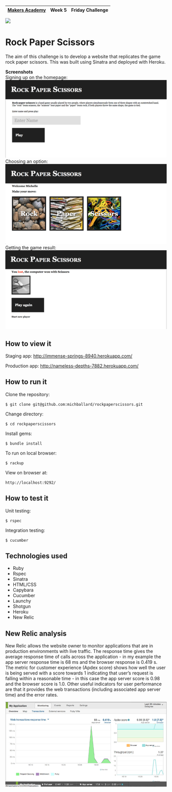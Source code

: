 | [Makers Academy](http://www.makersacademy.com) | Week 5 | Friday Challenge |
| ------ | ------ | ------ |

<a href="https://codeclimate.com/repos/5460ec57695680202f0116b0/feed"><img src="https://codeclimate.com/repos/5460ec57695680202f0116b0/badges/e294c29c1c0f3aed5443/gpa.svg" /></a>

Rock Paper Scissors
===================
The aim of this challenge is to develop a website that replicates the game rock paper scissors. This was built using Sinatra and deployed with Heroku.  

<strong>Screenshots</strong> <br>
Signing up on the homepage: <br>
![Screenshot 1](https://github.com/michballard/rockpaperscissors/blob/master/images/screenshot1.png)
<br>
Choosing an option: <br>
![Screenshot 2](https://github.com/michballard/rockpaperscissors/blob/master/images/screenshot2.png)
<br>
Getting the game result: <br>
![Screenshot 3](https://github.com/michballard/rockpaperscissors/blob/master/images/screenshot3.png)


How to view it
--------------
Staging app:
http://immense-springs-8940.herokuapp.com/

Production app:
http://nameless-depths-7882.herokuapp.com/

How to run it
-------------
Clone the repository:
```shell
$ git clone git@github.com:michballard/rockpaperscissors.git
```

Change directory:
```shell
$ cd rockpaperscissors
```

Install gems:
```shell
$ bundle install
```

To run on local browser: 
```shell
$ rackup
```

View on browser at:
```
http://localhost:9292/
```

How to test it
--------------
Unit testing:
```shell
$ rspec
```

Integration testing:
```shell
$ cucumber
```

Technologies used
-----------------
- Ruby
- Rspec
- Sinatra
- HTML/CSS
- Capybara
- Cucumber
- Launchy
- Shotgun
- Heroku
- New Relic

New Relic analysis
------------------
New Relic allows the website owner to monitor applications that are in production environments with live traffic.  The response time gives the average response time of calls across the application - in my example the app server response time is 68 ms and the browser response is 0.419 s.  The metric for customer experience (Apdex score) shows how well the user is being served with a score towards 1 indicating that user’s request is falling within a reasonable time - in this case the app server score is 0.98 and the browser score is 1.0.  Other useful indicators for user performance are that it provides the web transactions (including associated app server time) and the error rates.  

![New Relic Snapshot](https://github.com/michballard/rockpaperscissors/blob/master/images/new_relic_analytics.jpg)
